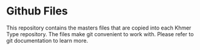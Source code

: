 # Github Files

This repository contains the masters files that are copied into each Khmer Type repository. 
The files make git convenient to work with. 
Please refer to git documentation to learn more.
